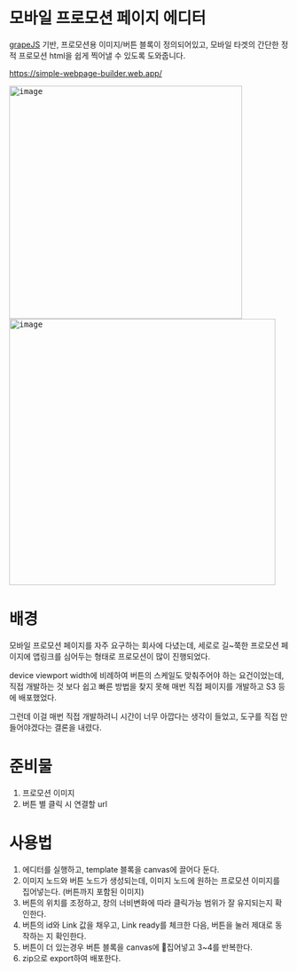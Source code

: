 # 모바일 프로모션 페이지 에디터
[grapeJS](https://github.com/GrapesJS/grapesjs) 기반, 프로모션용 이미지/버튼 블록이 정의되어있고, 모바일 타겟의 간단한 정적 프로모션 html을 쉽게 찍어낼 수 있도록 도와줍니다.

https://simple-webpage-builder.web.app/

<kbd>
<img width="420" alt="image" src="https://github.com/user-attachments/assets/eabc67cf-35b0-4671-90c2-e421cc8a430f" />
</kbd>
<kbd>
<img width="480" alt="image" src="https://github.com/user-attachments/assets/a9aa6527-e349-4462-8feb-5341fa9451bc" />
</kbd>


# 배경
모바일 프로모션 페이지를 자주 요구하는 회사에 다녔는데, 세로로 길~쭉한 프로모션 페이지에 앱링크를 심어두는 형태로 프로모션이 많이 진행되었다.

device viewport width에 비례하여 버튼의 스케일도 맞춰주어야 하는 요건이었는데, 직접 개발하는 것 보다 쉽고 빠른 방법을 찾지 못해 매번 직접 페이지를 개발하고 S3 등에 배포했었다.

그런데 이걸 매번 직접 개발하려니 시간이 너무 아깝다는 생각이 들었고, 도구를 직접 만들어야겠다는 결론을 내렸다.

# 준비물
1. 프로모션 이미지
2. 버튼 별 클릭 시 연결할 url

# 사용법
1. 에디터를 실행하고, template 블록을 canvas에 끌어다 둔다.
2. 이미지 노드와 버튼 노드가 생성되는데, 이미지 노드에 원하는 프로모션 이미지를 집어넣는다. (버튼까지 포함된 이미지)
3. 버튼의 위치를 조정하고, 창의 너비변화에 따라 클릭가능 범위가 잘 유지되는지 확인한다.
4. 버튼의 id와 Link 값을 채우고, Link ready를 체크한 다음, 버튼을 눌러 제대로 동작하는 지 확인한다.
5. 버튼이 더 있는경우 버튼 블록을 canvas에 집어넣고 3~4를 반복한다.
6. zip으로 export하여 배포한다.
